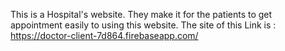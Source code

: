 This is a Hospital's website. They make it for the patients to get appointment easily to using this website.
The site of this Link is : https://doctor-client-7d864.firebaseapp.com/
